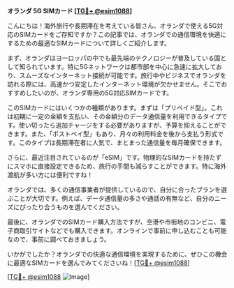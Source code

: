 **オランダ 5G SIMカード [[TG💪+ @esim1088](https://t.me/s/esim1088)]**

こんにちは！海外旅行や長期滞在を考えている皆さん、オランダで使える5G対応のSIMカードをご存知ですか？この記事では、オランダでの通信環境を快適にするための最適なSIMカードについて詳しくご紹介します。

まず、オランダはヨーロッパの中でも最先端のテクノロジーが普及している国として知られています。特に5Gネットワークは都市部を中心に急速に拡大しており、スムーズなインターネット接続が可能です。旅行中やビジネスでオランダを訪れる際には、高速かつ安定したインターネット環境が欠かせません。そこでおすすめしたいのが、オランダ専用の5G対応SIMカードです。

このSIMカードにはいくつかの種類があります。まずは「プリペイド型」。これは初期に一定の金額を支払い、その金額分のデータ通信量を利用できるタイプです。使い切ったら追加チャージをする必要がありますが、予算を抑えることができます。また、「ポストペイ型」もあり、月々の利用料金を後から支払う形式です。このタイプは長期滞在者に人気で、まとまった通信量を毎月確保できます。

さらに、最近注目されているのが「eSIM」です。物理的なSIMカードを持たずにスマホに直接設定できるため、旅行の手間も減らすことができます。特に海外渡航が多い方には便利ですね！

オランダでは、多くの通信事業者が提供しているので、自分に合ったプランを選ぶことが大切です。例えば、データ通信量の多さや通話の有無など、自分のニーズにぴったり合うものを選んでください。

最後に、オランダでのSIMカード購入方法ですが、空港や市街地のコンビニ、電子商取引サイトなどでも購入できます。オンラインで事前に申し込むことも可能なので、事前に調べておきましょう。

いかがでしたか？オランダでの快適な通信環境を実現するために、ぜひこの機会に最適なSIMカードを選んでみてくださいね！[[TG💪+ @esim1088](https://t.me/s/esim1088)]

[[TG💪+ @esim1088](https://t.me/s/esim1088) ![Image](https://i.postimg.cc/Y0z9fWf4/image.png)]